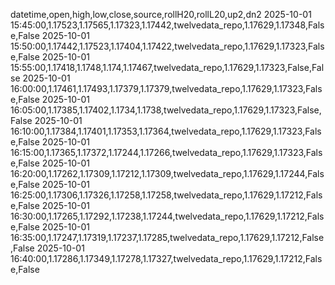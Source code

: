 datetime,open,high,low,close,source,rollH20,rollL20,up2,dn2
2025-10-01 15:45:00,1.17523,1.17565,1.17323,1.17442,twelvedata_repo,1.17629,1.17348,False,False
2025-10-01 15:50:00,1.17442,1.17523,1.17404,1.17422,twelvedata_repo,1.17629,1.17323,False,False
2025-10-01 15:55:00,1.17418,1.1748,1.174,1.17467,twelvedata_repo,1.17629,1.17323,False,False
2025-10-01 16:00:00,1.17461,1.17493,1.17379,1.17379,twelvedata_repo,1.17629,1.17323,False,False
2025-10-01 16:05:00,1.17385,1.17402,1.1734,1.1738,twelvedata_repo,1.17629,1.17323,False,False
2025-10-01 16:10:00,1.17384,1.17401,1.17353,1.17364,twelvedata_repo,1.17629,1.17323,False,False
2025-10-01 16:15:00,1.17365,1.17372,1.17244,1.17266,twelvedata_repo,1.17629,1.17323,False,False
2025-10-01 16:20:00,1.17262,1.17309,1.17212,1.17309,twelvedata_repo,1.17629,1.17244,False,False
2025-10-01 16:25:00,1.17306,1.17326,1.17258,1.17258,twelvedata_repo,1.17629,1.17212,False,False
2025-10-01 16:30:00,1.17265,1.17292,1.17238,1.17244,twelvedata_repo,1.17629,1.17212,False,False
2025-10-01 16:35:00,1.17247,1.17319,1.17237,1.17285,twelvedata_repo,1.17629,1.17212,False,False
2025-10-01 16:40:00,1.17286,1.17349,1.17278,1.17327,twelvedata_repo,1.17629,1.17212,False,False
